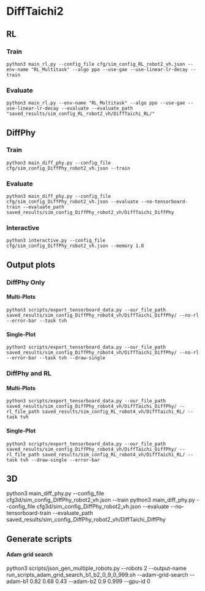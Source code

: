 # DiffTaichi2


## RL

### Train
`python3 main_rl.py --config_file cfg/sim_config_RL_robot2_vh.json --env-name "RL_Multitask" --algo ppo --use-gae --use-linear-lr-decay --train`

### Evaluate 
`python3 main_rl.py --env-name "RL_Multitask" --algo ppo --use-gae --use-linear-lr-decay --evaluate --evaluate_path "saved_results/sim_config_RL_robot2_vh/DiffTaichi_RL/" `

## DiffPhy

### Train
`python3 main_diff_phy.py --config_file cfg/sim_config_DiffPhy_robot2_vh.json --train`

### Evaluate
`python3 main_diff_phy.py --config_file cfg/sim_config_DiffPhy_robot2_vh.json --evaluate --no-tensorboard-train --evaluate_path saved_results/sim_config_DiffPhy_robot2_vh/DiffTaichi_DiffPhy`

###  Interactive
`python3 interactive.py --config_file cfg/sim_config_DiffPhy_robot2_vh.json --memory 1.0`


## Output plots

### DiffPhy Only

#### Multi-Plots
`python3 scripts/export_tensorboard_data.py --our_file_path saved_results/sim_config_DiffPhy_robot4_vh/DiffTaichi_DiffPhy/ --no-rl --error-bar --task tvh`

#### Single-Plot
`python3 scripts/export_tensorboard_data.py --our_file_path saved_results/sim_config_DiffPhy_robot4_vh/DiffTaichi_DiffPhy/ --no-rl --error-bar --task tvh --draw-single`

### DiffPhy and RL

#### Multi-Plots
`python3 scripts/export_tensorboard_data.py --our_file_path saved_results/sim_config_DiffPhy_robot4_vh/DiffTaichi_DiffPhy/ --rl_file_path saved_results/sim_config_RL_robot4_vh/DiffTaichi_RL/ --task tvh`

#### Single-Plot
`python3 scripts/export_tensorboard_data.py --our_file_path saved_results/sim_config_DiffPhy_robot4_vh/DiffTaichi_DiffPhy/ --rl_file_path saved_results/sim_config_RL_robot4_vh/DiffTaichi_RL/ --task tvh --draw-single --error-bar`


## 3D
python3 main_diff_phy.py --config_file cfg3d/sim_config_DiffPhy_robot2_vh.json --train
python3 main_diff_phy.py --config_file cfg3d/sim_config_DiffPhy_robot2_vh.json --evaluate --no-tensorboard-train --evaluate_path saved_results/sim_config_DiffPhy_robot2_vh/DiffTaichi_DiffPhy


## Generate scripts
#### Adam grid search
python3 scripts/json_gen_multiple_robots.py --robots 2 --output-name run_scripts_adam_grid_search_b1_b2_0_9_0_999.sh --adam-grid-search --adam-b1 0.82 0.68 0.43 --adam-b2 0.9 0.999 --gpu-id 0
